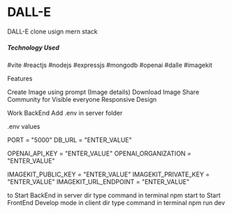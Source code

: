 # DALL-E
DALL-E clone usign mern stack

<h5>Technology Used</h5>

#vite #reactjs 
#nodejs #expressjs #mongodb 
#openai #dalle #imagekit

Features

Create Image using prompt (Image details)
Download Image
Share Community for Visible everyone
Responsive Design

Work BackEnd Add .env in server folder 

.env values

PORT = "5000"
DB_URL = "ENTER_VALUE"

OPENAI_API_KEY = "ENTER_VALUE"
OPENAI_ORGANIZATION = "ENTER_VALUE"

IMAGEKIT_PUBLIC_KEY = "ENTER_VALUE"
IMAGEKIT_PRIVATE_KEY = "ENTER_VALUE"
IMAGEKIT_URL_ENDPOINT = "ENTER_VALUE"

to Start BackEnd in server dir type command in terminal npm start
to Start FrontEnd Develop mode in client dir type command in terminal npm run dev
